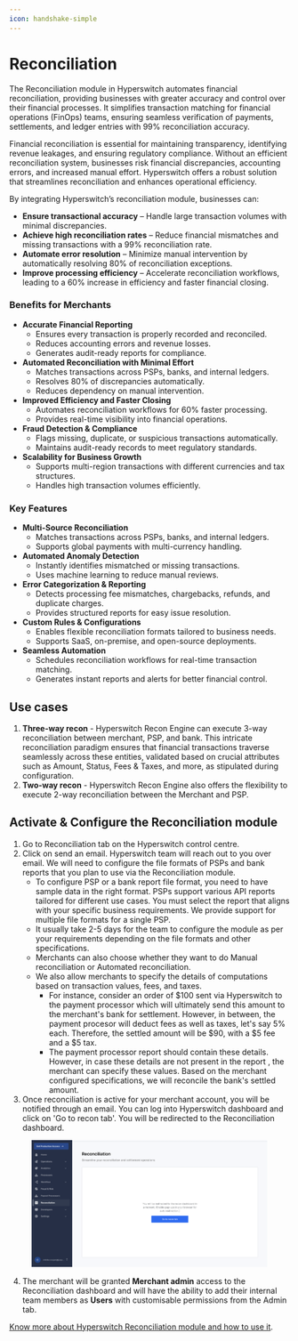 ```yaml
---
icon: handshake-simple
---
```


# Reconciliation

The Reconciliation module in Hyperswitch automates financial reconciliation, providing businesses with greater accuracy and control over their financial processes. It simplifies transaction matching for financial operations (FinOps) teams, ensuring seamless verification of payments, settlements, and ledger entries with 99% reconciliation accuracy.

Financial reconciliation is essential for maintaining transparency, identifying revenue leakages, and ensuring regulatory compliance. Without an efficient reconciliation system, businesses risk financial discrepancies, accounting errors, and increased manual effort. Hyperswitch offers a robust solution that streamlines reconciliation and enhances operational efficiency.

By integrating Hyperswitch’s reconciliation module, businesses can:

* **Ensure transactional accuracy** – Handle large transaction volumes with minimal discrepancies.
* **Achieve high reconciliation rates** – Reduce financial mismatches and missing transactions with a 99% reconciliation rate.
* **Automate error resolution** – Minimize manual intervention by automatically resolving 80% of reconciliation exceptions.
* **Improve processing efficiency** – Accelerate reconciliation workflows, leading to a 60% increase in efficiency and faster financial closing.

### Benefits for Merchants

* **Accurate Financial Reporting**
  * Ensures every transaction is properly recorded and reconciled.
  * Reduces accounting errors and revenue losses.
  * Generates audit-ready reports for compliance.
* **Automated Reconciliation with Minimal Effort**
  * Matches transactions across PSPs, banks, and internal ledgers.
  * Resolves 80% of discrepancies automatically.
  * Reduces dependency on manual intervention.
* **Improved Efficiency and Faster Closing**
  * Automates reconciliation workflows for 60% faster processing.
  * Provides real-time visibility into financial operations.
* **Fraud Detection & Compliance**
  * Flags missing, duplicate, or suspicious transactions automatically.
  * Maintains audit-ready records to meet regulatory standards.
* **Scalability for Business Growth**
  * Supports multi-region transactions with different currencies and tax structures.
  * Handles high transaction volumes efficiently.

### Key Features

* **Multi-Source Reconciliation**
  * Matches transactions across PSPs, banks, and internal ledgers.
  * Supports global payments with multi-currency handling.
* **Automated Anomaly Detection**
  * Instantly identifies mismatched or missing transactions.
  * Uses machine learning to reduce manual reviews.
* **Error Categorization & Reporting**
  * Detects processing fee mismatches, chargebacks, refunds, and duplicate charges.
  * Provides structured reports for easy issue resolution.
* **Custom Rules & Configurations**
  * Enables flexible reconciliation formats tailored to business needs.
  * Supports SaaS, on-premise, and open-source deployments.
* **Seamless Automation**
  * Schedules reconciliation workflows for real-time transaction matching.
  * Generates instant reports and alerts for better financial control.

## Use cases

1. **Three-way recon** - Hyperswitch Recon Engine can execute 3-way reconciliation between merchant, PSP, and bank. This intricate reconciliation paradigm ensures that financial transactions traverse seamlessly across these entities, validated based on crucial attributes such as Amount, Status, Fees & Taxes, and more, as stipulated during configuration.
2. **Two-way recon** - Hyperswitch Recon Engine also offers the flexibility to execute 2-way reconciliation between the Merchant and PSP.

## Activate & Configure the Reconciliation module

1. Go to Reconciliation tab on the Hyperswitch control centre.
2. Click on send an email. Hyperswitch team will reach out to you over email. We will need to configure the file formats of PSPs and bank reports that you plan to use via the Reconciliation module.&#x20;
   * To configure PSP or a bank report file format, you need to have sample data in the right format. PSPs support various API reports tailored for different use cases. You must select the report that aligns with your specific business requirements. We provide support for multiple file formats for a single PSP.
   * It usually take 2-5 days for the team to configure the module as per your requirements depending on the file formats and other specifications.&#x20;
   * Merchants can also choose whether they want to do Manual reconciliation or Automated reconciliation.
   * We also allow merchants to specify the details of computations based on transaction values, fees, and taxes.&#x20;
     * For instance, consider an order of $100 sent via Hyperswitch to the payment processor which will ultimately send this amount to the merchant's bank for settlement. However, in between, the payment procesor will deduct fees as well as taxes, let's say 5% each. Therefore, the settled amount will be $90, with a $5 fee and a $5 tax.&#x20;
     * The payment processor report should contain these details. However, in case these details are not present in the report , the merchant can specify these values. Based on the merchant configured specifications, we will reconcile the bank's settled amount.
3. Once reconciliation is active for your merchant account, you will be notified through an email. You can log into Hyperswitch dashboard and click on 'Go to recon tab'. You will be redirected to the Reconciliation dashboard.&#x20;

<figure><img src="../../../.gitbook/assets/Screenshot 2024-01-23 at 1.23.01 PM.png" alt=""><figcaption></figcaption></figure>

4. The merchant will be granted **Merchant admin** access to the Reconciliation dashboard and will have the ability to add their internal team members as **Users** with customisable permissions from the Admin tab.

[Know more about Hyperswitch Reconciliation module and how to use it](getting-started-with-recon.md).
